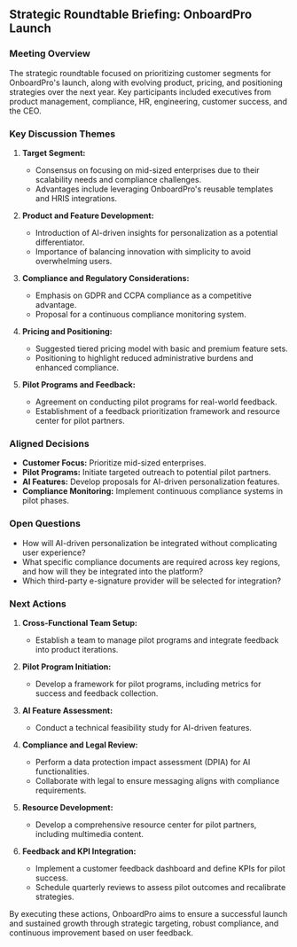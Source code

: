 ## Strategic Roundtable Briefing: OnboardPro Launch

### Meeting Overview
The strategic roundtable focused on prioritizing customer segments for OnboardPro's launch, along with evolving product, pricing, and positioning strategies over the next year. Key participants included executives from product management, compliance, HR, engineering, customer success, and the CEO.

### Key Discussion Themes
1. **Target Segment:**
   - Consensus on focusing on mid-sized enterprises due to their scalability needs and compliance challenges.
   - Advantages include leveraging OnboardPro's reusable templates and HRIS integrations.

2. **Product and Feature Development:**
   - Introduction of AI-driven insights for personalization as a potential differentiator.
   - Importance of balancing innovation with simplicity to avoid overwhelming users.

3. **Compliance and Regulatory Considerations:**
   - Emphasis on GDPR and CCPA compliance as a competitive advantage.
   - Proposal for a continuous compliance monitoring system.

4. **Pricing and Positioning:**
   - Suggested tiered pricing model with basic and premium feature sets.
   - Positioning to highlight reduced administrative burdens and enhanced compliance.

5. **Pilot Programs and Feedback:**
   - Agreement on conducting pilot programs for real-world feedback.
   - Establishment of a feedback prioritization framework and resource center for pilot partners.

### Aligned Decisions
- **Customer Focus:** Prioritize mid-sized enterprises.
- **Pilot Programs:** Initiate targeted outreach to potential pilot partners.
- **AI Features:** Develop proposals for AI-driven personalization features.
- **Compliance Monitoring:** Implement continuous compliance systems in pilot phases.

### Open Questions
- How will AI-driven personalization be integrated without complicating user experience?
- What specific compliance documents are required across key regions, and how will they be integrated into the platform?
- Which third-party e-signature provider will be selected for integration?

### Next Actions
1. **Cross-Functional Team Setup:**
   - Establish a team to manage pilot programs and integrate feedback into product iterations.

2. **Pilot Program Initiation:**
   - Develop a framework for pilot programs, including metrics for success and feedback collection.

3. **AI Feature Assessment:**
   - Conduct a technical feasibility study for AI-driven features.

4. **Compliance and Legal Review:**
   - Perform a data protection impact assessment (DPIA) for AI functionalities.
   - Collaborate with legal to ensure messaging aligns with compliance requirements.

5. **Resource Development:**
   - Develop a comprehensive resource center for pilot partners, including multimedia content.

6. **Feedback and KPI Integration:**
   - Implement a customer feedback dashboard and define KPIs for pilot success.
   - Schedule quarterly reviews to assess pilot outcomes and recalibrate strategies.

By executing these actions, OnboardPro aims to ensure a successful launch and sustained growth through strategic targeting, robust compliance, and continuous improvement based on user feedback.